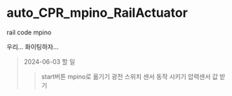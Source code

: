 # auto_CPR_mpino_RailActuator
rail code mpino

우리... 화이팅하자...

> 2024-06-03 할 일 
>>  start버튼 mpino로 옮기기
>>  광전 스위치 센서 동작 시키기
>>  압력센서 값 받기